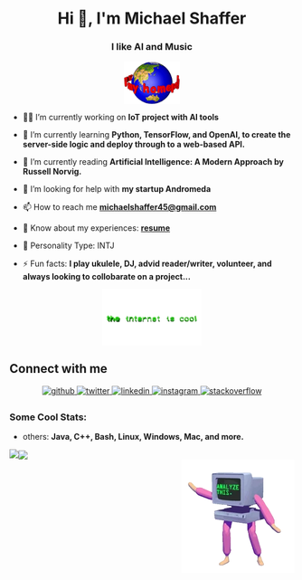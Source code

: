 <h1 align="center">Hi 👋, I'm Michael Shaffer</h1>

<h3 align="center">I like AI and Music</h3>
<p align="center">
    <img align="center" alt="homepage" width="20%" src="files/homepage.gif">
</p>

- 🧑‍💻 I’m currently working on **IoT project with AI tools**

- 🌱 I’m currently learning **Python, TensorFlow, and OpenAI, to create the server-side logic and deploy through to a web-based API.**

- 👯 I’m currently reading **Artificial Intelligence: A Modern Approach by Russell Norvig.**

- 🤝 I’m looking for help with **my startup Andromeda**

- 📫 How to reach me **michaelshaffer45@gmail.com**

- 💯 Know about my experiences: **[resume](files/resume.pdf)** 

- 🤔 Personality Type: INTJ

- ⚡ Fun facts: **I play ukulele, DJ, advid reader/writer, volunteer, and always looking to collobarate on a project...**

<p align="center">
<img align="center" alt="theinternetiscool" width="35%" src="files/coolinternet.gif">
</p>

## Connect with me  

<div align="center">
<a href="https://github.com/ShafferMichael" target="_blank">
<img src=https://img.shields.io/badge/github-%2324292e.svg?&style=for-the-badge&logo=github&logoColor=white alt=github style="margin-bottom: 5px;" />
</a>
<a href="https://twitter.com/MichaelPShaffer" target="_blank">
<img src=https://img.shields.io/badge/twitter-%2300acee.svg?&style=for-the-badge&logo=twitter&logoColor=white alt=twitter style="margin-bottom: 5px;" />
</a>
<a href="https://linkedin.com/in/michael-p-shaffer" target="_blank">
<img src=https://img.shields.io/badge/linkedin-%231E77B5.svg?&style=for-the-badge&logo=linkedin&logoColor=white alt=linkedin style="margin-bottom: 5px;" />
</a>
<a href="https://instagram.com/michael._.shaffer" target="_blank">
<img src=https://img.shields.io/badge/instagram-%23000000.svg?&style=for-the-badge&logo=instagram&logoColor=white alt=instagram style="margin-bottom: 5px;" />
</a>
<a href="https://stackoverflow.com/users/20236815/michael-shaffer?tab=profile" target="_blank">
<img src=https://img.shields.io/badge/stackoverflow-%23F28032.svg?&style=for-the-badge&logo=stackoverflow&logoColor=white alt=stackoverflow style="margin-bottom: 5px;" />
</a>  
</div>  

<h3 align="left">Some Cool Stats:</h3>

- others: **Java, C++, Bash, Linux, Windows, Mac, and more.**
<img src="https://github-readme-stats-sigma-five.vercel.app/api?username=shaffermichael&show_files=true&count_private=true&hide_border=true" align="left" />  


<div align="left"><img src="https://github-readme-stats-sigma-five.vercel.app/api/top-langs/?username=shaffermichael&hide_border=true&layout=compact" align="center" /></div>  

<img align="right" alt="analmyzer" src="files/analyzer.gif">

